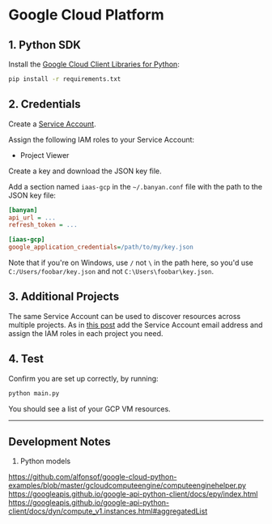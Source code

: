 # Google Cloud Platform

## 1. Python SDK

Install the [Google Cloud Client Libraries for Python](https://cloud.google.com/compute/docs/tutorials/python-guide):

```bash
pip install -r requirements.txt
```

## 2. Credentials

Create a [Service Account](https://cloud.google.com/iam/docs/creating-managing-service-accounts).

Assign the following IAM roles to your Service Account:
- Project Viewer

Create a key and download the JSON key file.

Add a section named `iaas-gcp` in the `~/.banyan.conf` file with the path to the JSON key file:

```ini
[banyan]
api_url = ...
refresh_token = ...

[iaas-gcp]
google_application_credentials=/path/to/my/key.json
```

Note that if you're on Windows, use `/` not `\` in the path here, so you'd use `C:/Users/foobar/key.json` and not `C:\Users\foobar\key.json`.


## 3. Additional Projects

The same Service Account can be used to discover resources across multiple projects. As in [this post](https://gtseres.medium.com/using-service-accounts-across-projects-in-gcp-cf9473fef8f0) add the Service Account email address and assign the IAM roles in each project you need.


## 4. Test

Confirm you are set up correctly, by running:

```bash
python main.py
```

You should see a list of your GCP VM resources.


---

## Development Notes

1. Python models

https://github.com/alfonsof/google-cloud-python-examples/blob/master/gcloudcomputeengine/computeenginehelper.py
https://googleapis.github.io/google-api-python-client/docs/epy/index.html
https://googleapis.github.io/google-api-python-client/docs/dyn/compute_v1.instances.html#aggregatedList